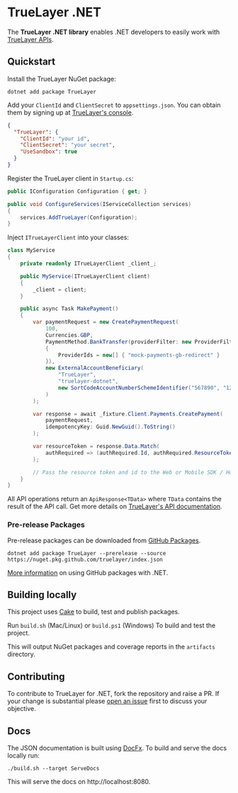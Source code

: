 # TrueLayer .NET

The **TrueLayer .NET library** enables .NET developers to easily work with [TrueLayer APIs](https://docs.truelayer.com/).

## Quickstart

Install the TrueLayer NuGet package:

```
dotnet add package TrueLayer
```

Add your `ClientId` and `ClientSecret` to `appsettings.json`. You can obtain them by signing up at [TrueLayer's console](https://console.truelayer.com/?auto=signup).


```json
{
  "TrueLayer": {
    "ClientId": "your id",
    "ClientSecret": "your secret",
    "UseSandbox": true
  }
}
```

Register the TrueLayer client in `Startup.cs`:

```c#
public IConfiguration Configuration { get; }

public void ConfigureServices(IServiceCollection services)
{
    services.AddTrueLayer(Configuration);
}
```

Inject `ITrueLayerClient` into your classes:

```c#
class MyService
{
    private readonly ITrueLayerClient _client_;

    public MyService(ITrueLayerClient client)
    {
        _client = client;
    }

    public async Task MakePayment()
    {
        var paymentRequest = new CreatePaymentRequest(
            100,
            Currencies.GBP,
            PaymentMethod.BankTransfer(providerFilter: new ProviderFilter
            {
                ProviderIds = new[] { "mock-payments-gb-redirect" }
            }),
            new ExternalAccountBeneficiary(
                "TrueLayer",
                "truelayer-dotnet",
                new SortCodeAccountNumberSchemeIdentifier("567890", "12345678")
            )
        );

        var response = await _fixture.Client.Payments.CreatePayment(
            paymentRequest, 
            idempotencyKey: Guid.NewGuid().ToString()
        );

        var resourceToken = response.Data.Match(
            authRequired => (authRequired.Id, authRequired.ResourceToken)
        );

        // Pass the resource token and id to the Web or Mobile SDK / Hosted Payment Page
    }
}
```

All API operations return an `ApiResponse<TData>` where `TData` contains the result of the API call. Get more details on [TrueLayer's API documentation](https://docs.truelayer.com/).


### Pre-release Packages

Pre-release packages can be downloaded from [GitHub Packages](https://github.com/truelayer?tab=packages&repo_name=truelayer-dotnet).

```
dotnet add package TrueLayer --prerelease --source https://nuget.pkg.github.com/truelayer/index.json
```

[More information](https://docs.github.com/en/packages/guides/configuring-dotnet-cli-for-use-with-github-packages) on using GitHub packages with .NET.

## Building locally 

This project uses [Cake](https://cakebuild.net/) to build, test and publish packages. 

Run `build.sh` (Mac/Linux) or `build.ps1` (Windows) To build and test the project. 

This will output NuGet packages and coverage reports in the `artifacts` directory.

## Contributing

To contribute to TrueLayer for .NET, fork the repository and raise a PR. If your change is substantial please [open an issue](https://github.com/benfoster/o9d-json/issues) first to discuss your objective.

## Docs

The JSON documentation is built using [DocFx](https://dotnet.github.io/docfx/). To build and serve the docs locally run:

```
./build.sh --target ServeDocs
```

This will serve the docs on http://localhost:8080.
